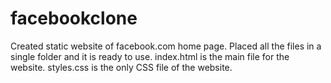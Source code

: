 # facebookclone
Created static website of facebook.com home page.
Placed all the files in a single folder and it is ready to use.
index.html is the main file for the website.
styles.css is the only CSS file of the website.
